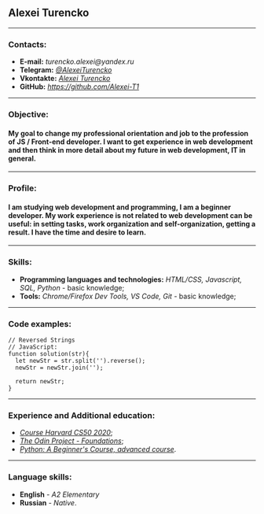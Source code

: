## **Alexei Turencko**

---

### **Contacts:**

- **E-mail:** _turencko.alexei@yandex.ru_
- **Telegram:** _[@AlexeiTurencko](https://t.me/AlexeiTurencko)_
- **Vkontakte:** _[Alexei Turencko](https://vk.com/id44320138)_
- **GitHub:** _https://github.com/Alexei-T1_

---

### **Objective:**

#### My goal to change my professional orientation and job to the profession of JS / Front-end developer. I want to get experience in web development and then think in more detail about my future in web development, IT in general.

---

### **Profile:**

#### I am studying web development and programming, I am a beginner developer. My work experience is not related to web development can be useful: in setting tasks, work organization and self-organization, getting a result. I have the time and desire to learn.

---

### **Skills:**

- **Programming languages and technologies:** _HTML/CSS, Javascript, SQL, Python_ - basic knowledge;
- **Tools:** _Chrome/Firefox Dev Tools, VS Code, Git_ - basic knowledge;

---

### **Code examples:**

```
// Reversed Strings
// JavaScript:
function solution(str){
  let newStr = str.split('').reverse();
  newStr = newStr.join('');

  return newStr;
}
```

---

### **Experience and Additional education:**

- _[Course Harvard CS50 2020](https://www.youtube.com/c/cs50/featured)_;
- _[The Odin Project - Foundations](https://www.theodinproject.com)_;
- _[Python: A Beginner's Course, advanced course](https://stepik.org/)_.

---

### **Language skills:**

- **English** - _A2 Elementary_
- **Russian** - _Native_.
